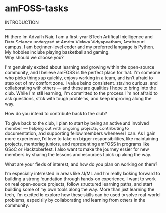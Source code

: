 # amFOSS-tasks

INTRODUCTION
<hr>
Hi there Im Advaith Nair, I am a first-year BTech Artifical Intelligence and Data Science undergrad at Amrita Vishwa Vidyapeetham, Amritapuri campus. I am beginner-level coder and my preferred language is Python. My hobbies inclube playing basketball and gaming.
<br>
Why should we choose you?

I'm genuinely excited about learning and growing within the open-source community, and I believe amFOSS is the perfect place for that. I'm someone who picks things up quickly, enjoys working in a team, and isn’t afraid to step out of my comfort zone. I value being consistent, staying curious, and collaborating with others — and these are qualities I hope to bring into the club. While I'm still learning, I'm committed to the process. I’m not afraid to ask questions, stick with tough problems, and keep improving along the way.

How do you intend to contribute back to the club?

To give back to the club, I plan to start by being an active and involved member — helping out with ongoing projects, contributing to documentation, and supporting fellow members whenever I can. As I gain more experience, I’d love to take on bigger responsibilities, like maintaining projects, mentoring juniors, and representing amFOSS in programs like GSoC or Hacktoberfest. I also want to make the journey easier for new members by sharing the lessons and resources I pick up along the way.

What are your fields of interest, and how do you plan on working on them?

I’m especially interested in areas like AI/ML and I’m really looking forward to building a strong foundation through hands-on experience. I want to work on real open-source projects, follow structured learning paths, and start building some of my own tools along the way. More than just learning the tech, I’m excited to explore how these skills can be used to solve real-world problems, especially by collaborating and learning from others in the community.
